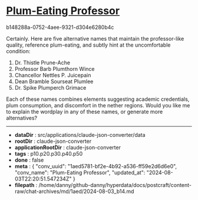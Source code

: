 # [Plum-Eating Professor](https://claude.ai/chat/1aed5781-bf2e-4b92-a536-ff59e2d6d6e0)

b148288a-0752-4aee-9321-d304e6280b4c

 Certainly. Here are five alternative names that maintain the professor-like quality, reference plum-eating, and subtly hint at the uncomfortable condition:

1. Dr. Thistle Prune-Ache
2. Professor Barb Plumthorn Wince
3. Chancellor Nettles P. Juicepain
4. Dean Bramble Sourseat Plumlee
5. Dr. Spike Plumperch Grimace

Each of these names combines elements suggesting academic credentials, plum consumption, and discomfort in the nether regions. Would you like me to explain the wordplay in any of these names, or generate more alternatives?

---

* **dataDir** : src/applications/claude-json-converter/data
* **rootDir** : claude-json-converter
* **applicationRootDir** : claude-json-converter
* **tags** : p10.p20.p30.p40.p50
* **done** : false
* **meta** : {
  "conv_uuid": "1aed5781-bf2e-4b92-a536-ff59e2d6d6e0",
  "conv_name": "Plum-Eating Professor",
  "updated_at": "2024-08-03T22:20:51.547234Z"
}
* **filepath** : /home/danny/github-danny/hyperdata/docs/postcraft/content-raw/chat-archives/md/1aed/2024-08-03_b14.md